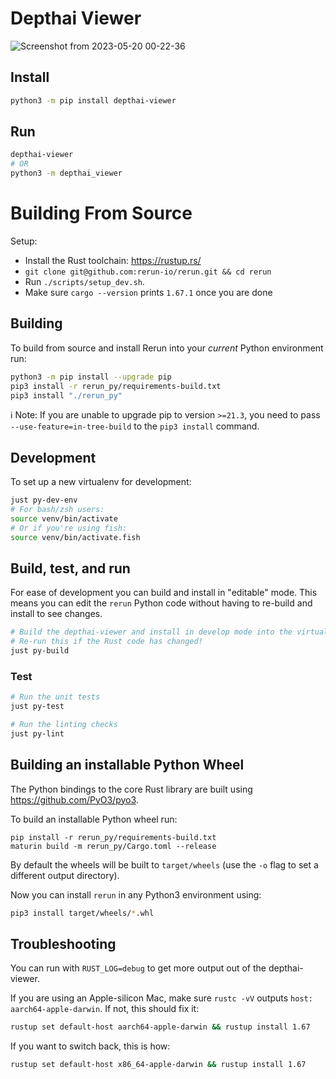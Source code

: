 # Depthai Viewer

![Screenshot from 2023-05-20 00-22-36](https://github.com/luxonis/depthai-viewer/assets/59307111/605bdf38-1bb4-416d-9643-0da1a511d58e)

## Install

```sh
python3 -m pip install depthai-viewer
```

## Run

```sh
depthai-viewer
# OR
python3 -m depthai_viewer
```

# Building From Source

Setup:

- Install the Rust toolchain: <https://rustup.rs/>
- `git clone git@github.com:rerun-io/rerun.git && cd rerun`
- Run `./scripts/setup_dev.sh`.
- Make sure `cargo --version` prints `1.67.1` once you are done

## Building

To build from source and install Rerun into your _current_ Python environment run:

```sh
python3 -m pip install --upgrade pip
pip3 install -r rerun_py/requirements-build.txt
pip3 install "./rerun_py"
```

ℹ️ Note:
If you are unable to upgrade pip to version `>=21.3`, you need to pass `--use-feature=in-tree-build` to the `pip3 install` command.

## Development

To set up a new virtualenv for development:

```sh
just py-dev-env
# For bash/zsh users:
source venv/bin/activate
# Or if you're using fish:
source venv/bin/activate.fish
```

## Build, test, and run

For ease of development you can build and install in "editable" mode. This means you can edit the `rerun` Python code without having to re-build and install to see changes.

```sh
# Build the depthai-viewer and install in develop mode into the virtualenv
# Re-run this if the Rust code has changed!
just py-build
```

### Test

```sh
# Run the unit tests
just py-test

# Run the linting checks
just py-lint

```

## Building an installable Python Wheel

The Python bindings to the core Rust library are built using https://github.com/PyO3/pyo3.

To build an installable Python wheel run:

```
pip install -r rerun_py/requirements-build.txt
maturin build -m rerun_py/Cargo.toml --release
```

By default the wheels will be built to `target/wheels` (use the `-o` flag to set a different output directory).

Now you can install `rerun` in any Python3 environment using:

```sh
pip3 install target/wheels/*.whl
```

## Troubleshooting

You can run with `RUST_LOG=debug` to get more output out of the depthai-viewer.

If you are using an Apple-silicon Mac, make sure `rustc -vV` outputs `host: aarch64-apple-darwin`. If not, this should fix it:

```sh
rustup set default-host aarch64-apple-darwin && rustup install 1.67
```

If you want to switch back, this is how:

```sh
rustup set default-host x86_64-apple-darwin && rustup install 1.67
```
